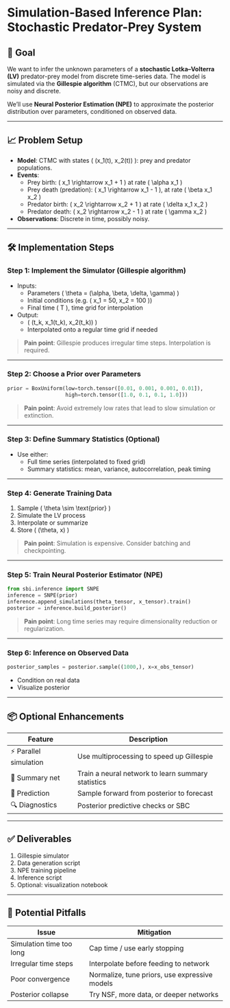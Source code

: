 
# Simulation-Based Inference Plan: Stochastic Predator-Prey System

## 🧭 Goal

We want to infer the unknown parameters of a **stochastic Lotka–Volterra (LV)** predator-prey model from discrete time-series data. The model is simulated via the **Gillespie algorithm** (CTMC), but our observations are noisy and discrete.

We’ll use **Neural Posterior Estimation (NPE)** to approximate the posterior distribution over parameters, conditioned on observed data.

---

## 📈 Problem Setup

- **Model**: CTMC with states \( (x_1(t), x_2(t)) \): prey and predator populations.
- **Events**:
  - Prey birth: \( x_1 \rightarrow x_1 + 1 \) at rate \( \alpha x_1 \)
  - Prey death (predation): \( x_1 \rightarrow x_1 - 1 \), at rate \( \beta x_1 x_2 \)
  - Predator birth: \( x_2 \rightarrow x_2 + 1 \) at rate \( \delta x_1 x_2 \)
  - Predator death: \( x_2 \rightarrow x_2 - 1 \) at rate \( \gamma x_2 \)
- **Observations**: Discrete in time, possibly noisy.

---

## 🛠️ Implementation Steps

### Step 1: Implement the Simulator (Gillespie algorithm)

- Inputs:
  - Parameters \( \theta = (\alpha, \beta, \delta, \gamma) \)
  - Initial conditions (e.g. \( x_1 = 50, x_2 = 100 \))
  - Final time \( T \), time grid for interpolation
- Output:
  - \( (t_k, x_1(t_k), x_2(t_k)) \)
  - Interpolated onto a regular time grid if needed

> **Pain point**: Gillespie produces irregular time steps. Interpolation is required.

---

### Step 2: Choose a Prior over Parameters

```python
prior = BoxUniform(low=torch.tensor([0.01, 0.001, 0.001, 0.01]),
                   high=torch.tensor([1.0, 0.1, 0.1, 1.0]))
```

> **Pain point**: Avoid extremely low rates that lead to slow simulation or extinction.

---

### Step 3: Define Summary Statistics (Optional)

- Use either:
  - Full time series (interpolated to fixed grid)
  - Summary statistics: mean, variance, autocorrelation, peak timing

---

### Step 4: Generate Training Data

1. Sample \( \theta \sim \text{prior} \)
2. Simulate the LV process
3. Interpolate or summarize
4. Store \( (\theta, x) \)

> **Pain point**: Simulation is expensive. Consider batching and checkpointing.

---

### Step 5: Train Neural Posterior Estimator (NPE)

```python
from sbi.inference import SNPE
inference = SNPE(prior)
inference.append_simulations(theta_tensor, x_tensor).train()
posterior = inference.build_posterior()
```

> **Pain point**: Long time series may require dimensionality reduction or regularization.

---

### Step 6: Inference on Observed Data

```python
posterior_samples = posterior.sample((1000,), x=x_obs_tensor)
```

- Condition on real data
- Visualize posterior

---

## 📦 Optional Enhancements

| Feature | Description |
|--------|-------------|
| ⚡ Parallel simulation | Use multiprocessing to speed up Gillespie |
| 🧠 Summary net | Train a neural network to learn summary statistics |
| 🎯 Prediction | Sample forward from posterior to forecast |
| 🔍 Diagnostics | Posterior predictive checks or SBC |

---

## ✅ Deliverables

1. Gillespie simulator
2. Data generation script
3. NPE training pipeline
4. Inference script
5. Optional: visualization notebook

---

## 🚩 Potential Pitfalls

| Issue | Mitigation |
|------|------------|
| Simulation time too long | Cap time / use early stopping |
| Irregular time steps | Interpolate before feeding to network |
| Poor convergence | Normalize, tune priors, use expressive models |
| Posterior collapse | Try NSF, more data, or deeper networks |
